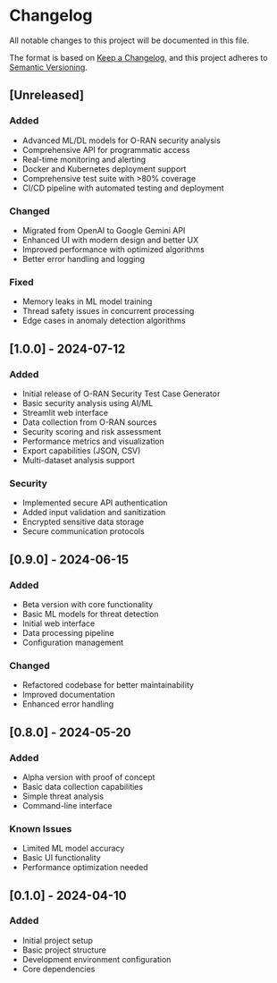 # Changelog

All notable changes to this project will be documented in this file.

The format is based on [Keep a Changelog](https://keepachangelog.com/en/1.0.0/),
and this project adheres to [Semantic Versioning](https://semver.org/spec/v2.0.0.html).

## [Unreleased]

### Added

- Advanced ML/DL models for O-RAN security analysis
- Comprehensive API for programmatic access
- Real-time monitoring and alerting
- Docker and Kubernetes deployment support
- Comprehensive test suite with >80% coverage
- CI/CD pipeline with automated testing and deployment

### Changed

- Migrated from OpenAI to Google Gemini API
- Enhanced UI with modern design and better UX
- Improved performance with optimized algorithms
- Better error handling and logging

### Fixed

- Memory leaks in ML model training
- Thread safety issues in concurrent processing
- Edge cases in anomaly detection algorithms

## [1.0.0] - 2024-07-12

### Added

- Initial release of O-RAN Security Test Case Generator
- Basic security analysis using AI/ML
- Streamlit web interface
- Data collection from O-RAN sources
- Security scoring and risk assessment
- Performance metrics and visualization
- Export capabilities (JSON, CSV)
- Multi-dataset analysis support

### Security

- Implemented secure API authentication
- Added input validation and sanitization
- Encrypted sensitive data storage
- Secure communication protocols

## [0.9.0] - 2024-06-15

### Added

- Beta version with core functionality
- Basic ML models for threat detection
- Initial web interface
- Data processing pipeline
- Configuration management

### Changed

- Refactored codebase for better maintainability
- Improved documentation
- Enhanced error handling

## [0.8.0] - 2024-05-20

### Added

- Alpha version with proof of concept
- Basic data collection capabilities
- Simple threat analysis
- Command-line interface

### Known Issues

- Limited ML model accuracy
- Basic UI functionality
- Performance optimization needed

## [0.1.0] - 2024-04-10

### Added

- Initial project setup
- Basic project structure
- Development environment configuration
- Core dependencies
